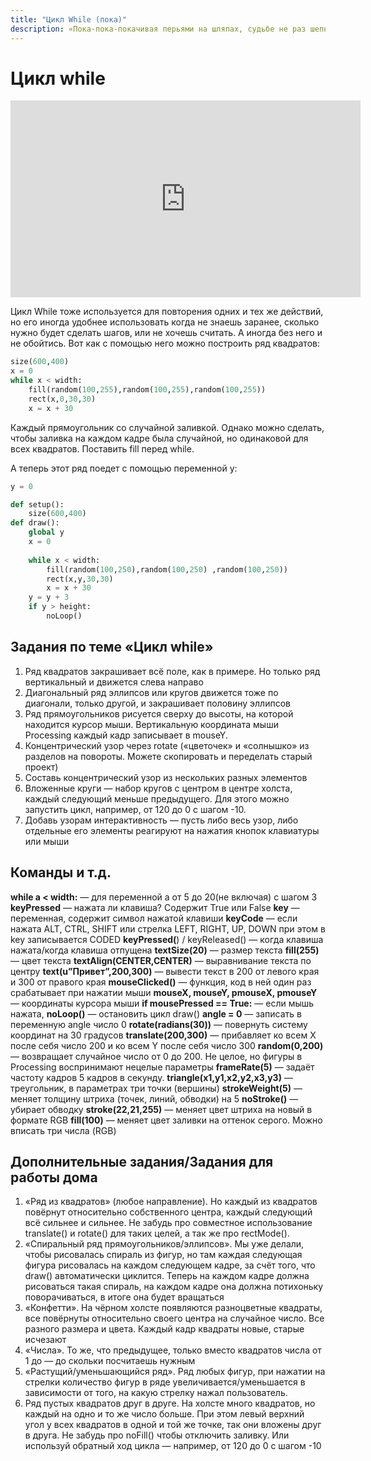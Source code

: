 ```yaml
---
title: "Цикл While (пока)"
description: «Пока-пока-покачивая перьями на шляпах, судьбе не раз шепнём: „Мерси боку“»
---
```


# Цикл while
<iframe width="560" height="315" src="https://www.youtube.com/embed/5Tkpyz8XTwc" frameborder="0" allow="accelerometer; autoplay; clipboard-write; encrypted-media; gyroscope; picture-in-picture" allowfullscreen></iframe>

Цикл While тоже используется для повторения одних и тех же действий, но его иногда удобнее использовать когда не знаешь заранее, сколько нужно будет сделать шагов, или не хочешь считать. А иногда без него и не обойтись. Вот как с помощью него можно построить ряд квадратов:
```python
size(600,400)
x = 0  
while x < width:
    fill(random(100,255),random(100,255),random(100,255))
    rect(x,0,30,30)
    x = x + 30
```
Каждый прямоугольник со случайной заливкой. Однако можно сделать, чтобы заливка на каждом кадре была случайной, но одинаковой для всех квадратов. Поставить fill перед while.

А теперь этот ряд поедет с помощью переменной y:

```python
y = 0

def setup():
    size(600,400)
def draw():
    global y
    x = 0
    
    while x < width:
        fill(random(100,250),random(100,250) ,random(100,250))
        rect(x,y,30,30)
        x = x + 30
    y = y + 3
    if y > height:
        noLoop()
```


## Задания по теме «Цикл while»

1. Ряд квадратов закрашивает всё поле, как в примере. Но только ряд вертикальный и движется слева направо
2. Диагональный ряд эллипсов или кругов движется тоже по диагонали, только другой, и закрашивает половину эллипсов
3. Ряд прямоугольников рисуется сверху до высоты, на которой находится курсор мыши. Вертикальную координата мыши Processing каждый кадр записывает в mouseY.
4. Концентрический узор через rotate («цветочек» и «солнышко» из разделов на повороты. Можете скопировать и переделать старый проект)
5. Составь концентрический узор из нескольких разных элементов
6. Вложенные круги — набор кругов с центром в центре холста, каждый следующий меньше предыдущего. Для этого можно запустить цикл, например, от 120 до 0 с шагом -10.
7. Добавь узорам интерактивность — пусть либо весь узор, либо отдельные его элементы реагируют на нажатия кнопок клавиатуры или мыши

## Команды и т.д.

**while a < width:** — для переменной  a от 5 до 20(не включая) с шагом 3
**keyPressed** — нажата ли клавиша? Содержит True или False
**key** — переменная, содержит символ нажатой клавиши
**keyCode** —  если нажата ALT, CTRL, SHIFT или стрелка LEFT, RIGHT, UP, DOWN
при этом в key записывается CODED
**keyPressed(**) / keyReleased() — когда клавиша нажата/когда клавиша отпущена
**textSize(20)** — размер текста
**fill(255)** — цвет текста
**textAlign(CENTER,CENTER)** — выравнивание текста по центру
**text(u”Привет”,200,300)** — вывести текст в 200 от левого края и 300 от правого края
**mouseClicked()** — функция, код в ней один раз срабатывает при нажатии мыши
**mouseX, mouseY, pmouseX, pmouseY** — координаты курсора мыши
**if mousePressed == True:** — если мышь нажата,
         **noLoop()** — остановить цикл draw()
**angle = 0** — записать в переменную angle число 0
**rotate(radians(30))** — повернуть систему координат на 30 градусов
**translate(200,300)** — прибавляет ко всем X после себя число 200 и ко всем Y после себя число 300
**random(0,200)** — возвращает случайное число от 0 до 200. Не целое, но фигуры в Processing воспринимают нецелые параметры
**frameRate(5)** — задаёт частоту кадров 5 кадров в секунду.
**triangle(x1,y1,x2,y2,x3,y3)** — треугольник, в параметрах три точки (вершины)
**strokeWeight(5)** — меняет толщину штриха (точек, линий, обводки) на 5
**noStroke()** — убирает обводку
**stroke(22,21,255)** — меняет цвет штриха на новый в формате RGB
**fill(100)** — меняет цвет заливки на оттенок серого. Можно вписать три числа (RGB)

## Дополнительные задания/Задания для работы дома

1. «Ряд из квадратов» (любое направление). Но каждый из квадратов повёрнут относительно собственного центра, каждый следующий всё сильнее и сильнее. Не забудь про совместное использование translate() и rotate() для таких целей, а так же про rectMode().
2. «Спиральный ряд прямоугольников/эллипсов». Мы уже делали, чтобы рисовалась спираль из фигур, но там каждая следующая фигура рисовалась на каждом следующем кадре, за счёт того, что draw() автоматически циклится. Теперь на каждом кадре должна рисоваться такая спираль, на каждом кадре она должна потихоньку поворачиваться, в итоге она будет вращаться
3. «Конфетти». На чёрном холсте появляются разноцветные квадраты, все повёрнуты относительно своего центра на случайное число. Все разного размера и цвета. Каждый кадр квадраты новые, старые исчезают
4. «Числа». То же, что предыдущее, только вместо квадратов числа от 1 до — до скольки посчитаешь нужным
5. «Растущий/уменьшающийся ряд». Ряд любых фигур, при нажатии на стрелки количество фигур в ряде увеличивается/уменьшается в зависимости от того, на какую стрелку нажал пользователь.
6. Ряд пустых квадратов друг в друге. На холсте много квадратов, но каждый на одно и то же число больше. При этом левый верхний угол у всех квадратов в одной и той же точке, так они вложены друг в друга. Не забудь про noFill() чтобы отключить заливку. Или используй обратный ход цикла — например, от 120 до 0 с шагом -10

